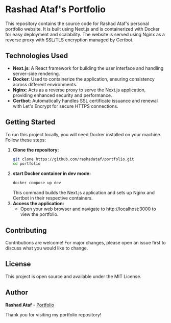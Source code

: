 # Rashad Ataf's Portfolio

This repository contains the source code for Rashad Ataf's personal portfolio website. It is built using Next.js and is containerized with Docker for easy deployment and scalability. The website is served using Nginx as a reverse proxy with SSL/TLS encryption managed by Certbot.

## Technologies Used

- **Next.js**: A React framework for building the user interface and handling server-side rendering.
- **Docker**: Used to containerize the application, ensuring consistency across different environments.
- **Nginx**: Acts as a reverse proxy to serve the Next.js application, providing enhanced security and performance.
- **Certbot**: Automatically handles SSL certificate issuance and renewal with Let's Encrypt for secure HTTPS connections.

## Getting Started

To run this project locally, you will need Docker installed on your machine. Follow these steps:

1. **Clone the repository:**
   ```bash
   git clone https://github.com/rashadataf/portfolio.git
   cd portfolio
   ```
2. **start Docker container in dev mode:**
   ```bash
   docker compose up dev
   ```
   This command builds the Next.js application and sets up Nginx and Certbot in their respective containers.
3. **Access the application:**
   - Open your web browser and navigate to http://localhost:3000 to view the portfolio.

## Contributing
Contributions are welcome! For major changes, please open an issue first to discuss what you would like to change.

## License
This project is open source and available under the MIT License.

## Author
**Rashad Ataf** - [Portfolio](https://www.rashadataf.tech/)

Thank you for visiting my portfolio repository!